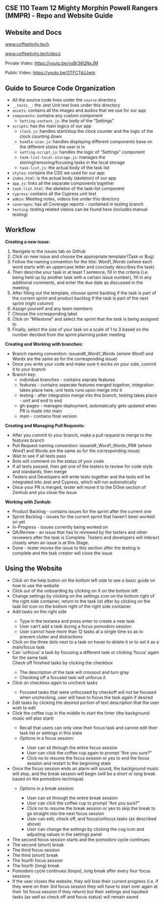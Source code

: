## CSE 110 Team 12 Mighty Morphin Powell Rangers (MMPR) - Repo and Website Guide

## Website and Docs
www.coffeetivity.tech

www.coffeetivity.tech/docs

Private Video: https://youtu.be/voBr36QNxJM

Public Video: https://youtu.be/GTFCTdJJwts


## Guide to Source Code Organization
- All the source code lives under the `source` directory
- `__tests__`: the Jest Unit test lives under this directory
- `assets`: contains all the images and audios that we use for our app
- `components`: contains any custom component
	- `Setting-content.js`: the body of the “Settings”
- `scripts`: has the main logics of our app
	- `clock.js`: handles start/stop the clock counter and the logic of the clock counting down
	- `handle-icon.js`: handles displaying different components base on the different states the user is in
	- `setting-script.js`: handles the logic of “Settings” component
	- `task-list-local-storage.js`: manages the storing/removing/focusing tasks in the local storage
	- `task-list.js`: the actual body of the task list
- `styles`: contains the CSS we used for our app
- `index.html`: is the actual body (skeleton) of our app
- `app.js`: links all the separate components together
- `task-list.html`: the skeleton of the task-list component
- `cypress`: contains all the Cypress unit test
- `admin`: Meeting notes, videos live under this directory
- `coverages`: has all Coverage reports - contained in testing branch
- `testing`: testing related videos can be found here (includes manual testing)

## Workflow 
<b>Creating a new issue:</b>
  1. Navigate to the issues tab on Github
  2. Click on new issue and choose the appropriate template’(Task or Bug)
  3. Follow the naming convention for the title: Word1_Wordx (where each word starts with an uppercase letter and concisely describes the task)
  4. Then describe your task in at least 1 sentence, fill in the criteria (i.e. being held up by another task with a certain issue number), fill in any additional comments, and enter the due date as discussed in the meeting
  5. After filling out the template, choose sprint backlog if the task is part of the current sprint and product backlog if the task is part of the next sprint (right column)
  6. Assign yourself and any team members
  7. Choose the corresponding label
  8. Click on “Milestone” and select the sprint that the task is being assigned to
  9. Finally, select the size of your task on a scale of 1 to 3 based on the number decided from the sprint planning poker meeting

<b>Creating and Working with branches:</b>
- Branch naming convention: issueid#_Word1_Wordx (where Word1 and Wordx are the same as for the corresponding issue)
- Once you write your code and make sure it works on your side, commit it to your branch
- Branch key:
	- individual branches - contains seprate features
	- features - contains seperate features merged together, integration takes place here, unit tests runs upon merge into it
	- testing - after integration merge into this branch, testing takes place - unit and end to end
	- gh-pages - manages deployment, automatically gets updated when PR is made into main
	- main - contains final version

<b>Creating and Managing Pull Requests:</b>
- After you commit to your branch, make a pull request to merge to the features branch
- Pull Request naming convention: issueid#_Word1_Wordx_PR# (where Word1 and Wordx are the same as for the corresponding issue)
- Wait to see if all tests pass
- Bots will comment on the status of your code
- If all tests passed, then get one of the testers to review for code style and standards, then merge
- Testers and Developers will write tests together and the tests will be integrated into Jest and Cypress, which will run automatically
- Once your PR is merged, tester will move it to the DOne section of Zenhub and you close the issue 

<b>Working with Zenhub:</b>
- Product Backlog - contains issues for the sprint after the current one
- Sprint Backlog - issues for the current sprint that haven’t been worked on yet
- In-Progress - issues currently being worked on
- QA/Review - an issue that has to reviewed by the testers and other reviewers after the task is Complete. Testers and developers will interact closely when an issue is at this Stage.
- Done - tester moves the issue to this section after the testing is complete and the task creator will close the issue

## Using the Website
<ul>
    <li>Click on the help button on the bottom left side to see a basic guide on how to use the website</li>
   <li>Click out of the onboarding by clicking on X on the bottom left</li>
    <li>Change settings by clicking on the settings icon on the bottom right of the right side container, return to the task list after by clicking on the task list icon on the bottom right of the right side container</li>
    <li>Add tasks on the right side</li>
    <ul>
        <li>Type in the textarea and press enter to create a new task</li>
        <li>User can’t add a task during a focus pomodoro session</li>
        <li>User cannot have more than 12 tasks at a single time so as to prevent clutter and distractions</li>
    </ul>
    <li>Click on the three dots next to a task on hover to delete it or to set it as a main/focus task</li>
    <li>Can ‘unfocus’ a task by focusing a different task or clicking ‘focus’ again for the same task</li>
    Check off finished tasks by clicking the checkbox
    <ul>
        <li>The description of the task will crossout and turn gray</li>
        <li>Checking off a focused task will unfocus it</li>
    </ul>
    <li>Click on checkbox again to uncheck tasks</li>
        <ul>
            <li>Focused tasks that were unfocused by checkoff will not be focused when unchecking, user will have to focus the task again if desired</li>
        </ul>
    <li>Edit tasks by clicking the desired portion of text description that the user wish to edit</li>
    <li>Click the coffee cup in the middle to start the timer (the background music will also start)</li>
    <ul>
        <li>Recall that users can only view their focus task and cannot edit their task list or settings in this state</li>
        <li>Options in a focus session:</li>
        <ul>
            <li>User can sit through the entire focus session </li>
            <li>User can click the coffee cup again to prompt “Are you sure?”</li>
            <li>Click no to resume the focus session or yes to end the focus session and restart to the beginning state</li>
        </ul>
    </ul>
    <li>Once the focus session ends an alarm will sound, the background music will stop, and the break session will begin (will be a short or long break based on the pomodoro technique)</li>
    <ul>
        <li>Options in a break session:</li>
        <ul>
            <li>User can sit through the entire break session</li>
            <li>User can click the coffee cup to prompt “Are you sure?”</li>
            <li>Click no to resume the break session or yes to skip the break to go straight into the next focus session</li>
            <li>User can edit, check off, and focus/unfocus tasks (as described above)</li>
            <li>User can change the settings by clicking the cog icon and adjusting values in the settings panel</li>
        </ul>
    </ul>
    <li>The second focus session starts and the pomodoro cycle continues</li>
    <li>The second (short) break</li>
    <li>The third focus session</li>
    <li>The third (short) break</li>
    <li>The fourth focus session</li>
    <li>The fourth (long) break</li>
    <li>Pomodoro cycle continues (loops), long break after every four focus sessions</li>
    <li>If the user closes the website, they will lose their current progress (i.e. if they were on their 3rd focus session they will have to start over again at their 1st focus session if they return) but their settings and inputted tasks (as well as check off and focus status) will remain saved</li>
</ul>
